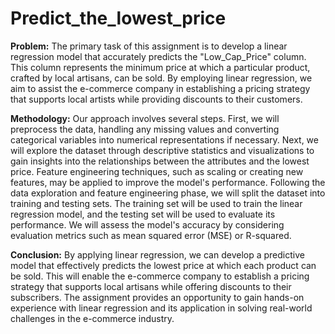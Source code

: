 # Predict_the_lowest_price

**Problem:**
The primary task of this assignment is to develop a linear regression model that accurately predicts the "Low_Cap_Price" column. This column represents the minimum price at which a particular product, crafted by local artisans, can be sold. By employing linear regression, we aim to assist the e-commerce company in establishing a pricing strategy that supports local artists while providing discounts to their customers.

**Methodology:**
Our approach involves several steps. First, we will preprocess the data, handling any missing values and converting categorical variables into numerical representations if necessary. Next, we will explore the dataset through descriptive statistics and visualizations to gain insights into the relationships between the attributes and the lowest price. Feature engineering techniques, such as scaling or creating new features, may be applied to improve the model's performance.
Following the data exploration and feature engineering phase, we will split the dataset into training and testing sets. The training set will be used to train the linear regression model, and the testing set will be used to evaluate its performance. We will assess the model's accuracy by considering evaluation metrics such as mean squared error (MSE) or R-squared.

**Conclusion:**
By applying linear regression, we can develop a predictive model that effectively predicts the lowest price at which each product can be sold. This will enable the e-commerce company to establish a pricing strategy that supports local artisans while offering discounts to their subscribers. The assignment provides an opportunity to gain hands-on experience with linear regression and its application in solving real-world challenges in the e-commerce industry.
